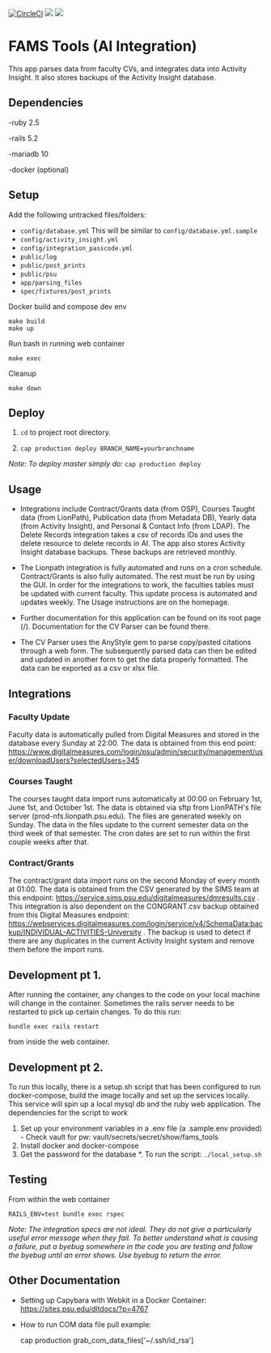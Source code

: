 [![CircleCI](https://circleci.com/gh/psu-stewardship/fams_tools.svg?style=svg)](https://circleci.com/gh/psu-stewardship/fams_tools)
<a href="https://codeclimate.com/github/psu-stewardship/fams_tools/test_coverage"><img src="https://api.codeclimate.com/v1/badges/34639426df49a5ab0419/test_coverage" /></a>
<a href="https://codeclimate.com/github/psu-stewardship/fams_tools/maintainability"><img src="https://api.codeclimate.com/v1/badges/34639426df49a5ab0419/maintainability" /></a>

# FAMS Tools (AI Integration)

This app parses data from faculty CVs, and integrates data into Activity Insight.  It also stores backups of the Activity Insight database.


## Dependencies

  -ruby 2.5
  
  -rails 5.2

  -mariadb 10
  
  -docker (optional)

## Setup

  Add the following untracked files/folders:
  
  * `config/database.yml` This will be similar to `config/database.yml.sample`  
  * `config/activity_insight.yml`
  * `config/integration_passcode.yml`
  * `public/log`
  * `public/post_prints`
  * `public/psu`
  * `app/parsing_files`
  * `spec/fixtures/post_prints`
  
  Docker build and compose dev env
  
    make build
    make up
    
  Run bash in running web container
  
  `make exec`
  
  Cleanup
  
  `make down`
  
## Deploy

  1. `cd` to project root directory.

  2. `cap production deploy BRANCH_NAME=yourbranchname`

  *Note: To deploy master simply do:* `cap production deploy`

## Usage

  * Integrations include Contract/Grants data (from OSP), Courses Taught data (from LionPath), Publication data (from Metadata DB), Yearly data (from Activity Insight), and Personal & Contact Info (from LDAP).  The Delete Records integration takes a csv of records IDs and uses the delete resource to delete records in AI.  The app also stores Activity Insight database backups.  These backups are retrieved monthly.
  
  * The Lionpath integration is fully automated and runs on a cron schedule.  Contract/Grants is also fully automated.  The rest must be run by using the GUI.  In order for the integrations to work, the faculties tables must be updated with current faculty.  This update process is automated and updates weekly.  The Usage instructions are on the homepage.
  
  * Further documentation for this application can be found on its root page (/).  Documentation for the CV Parser can be found there.
  
  * The CV Parser uses the AnyStyle gem to parse copy/pasted citations through a web form.  The subsequently parsed data can then be edited and updated in another form to get the data properly formatted.  The data can be exported as a csv or xlsx file.
  
## Integrations

### Faculty Update

Faculty data is automatically pulled from Digital Measures and stored in the database every Sunday at 22:00.  The data is obtained from this end point: https://www.digitalmeasures.com/login/psu/admin/security/management/user/downloadUsers?selectedUsers=345

### Courses Taught

The courses taught data import runs automatically at 00:00 on February 1st, June 1st, and October 1st.  The data is obtained via sftp from LionPATH's file server (prod-nfs.lionpath.psu.edu).  The files are generated weekly on Sunday.  The data in the files update to the current semester data on the third week of that semester.  The cron dates are set to run within the first couple weeks after that.

### Contract/Grants

The contract/grant data import runs on the second Monday of every month at 01:00.  The data is obtained from the CSV generated by the SIMS team at this endpoint: https://service.sims.psu.edu/digitalmeasures/dmresults.csv .  This integration is also dependent on the CONGRANT.csv backup obtained from this Digital Measures endpoint: https://webservices.digitalmeasures.com/login/service/v4/SchemaData:backup/INDIVIDUAL-ACTIVITIES-University .  The backup is used to detect if there are any duplicates in the current Activity Insight system and remove them before the import runs.
  
## Development pt 1. 

  After running the container, any changes to the code on your local machine will change in the container.  Sometimes the rails server needs to be restarted to pick up certain changes.  To do this run:
  
  `bundle exec rails restart`
  
  from inside the web container.

## Development pt 2. 

  To run this locally, there is a setup.sh script that has been configured to run docker-compose, build the image locally and set up the services locally. This service will spin up a local mysql db and the ruby web application. 
  The dependencies for the script to work 
  1. Set up your environment variables in a .env file (a .sample.env provided) - Check vault for pw: vault/secrets/secret/show/fams_tools
  2. Install docker and docker-compose
  3. Get the password for the database 
  *. To run the script: 
  `./local_setup.sh`

## Testing
  
  From within the web container
  
  `RAILS_ENV=test bundle exec rspec`
  
  *Note: The integration specs are not ideal.  They do not give a particularly useful error message when they fail.  To better understand what is causing a failure, put a byebug somewhere in the code you are testing and follow the byebug until an error shows.  Use byebug to return the error.*

## Other Documentation

* Setting up Capybara with Webkit in a Docker Container: https://sites.psu.edu/dltdocs/?p=4767
* How to run COM data file pull example:

    cap production grab_com_data_files['~/.ssh/id_rsa']


